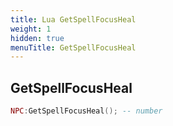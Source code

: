 ```yaml
---
title: Lua GetSpellFocusHeal
weight: 1
hidden: true
menuTitle: GetSpellFocusHeal
---
```

## GetSpellFocusHeal
```lua
NPC:GetSpellFocusHeal(); -- number
```